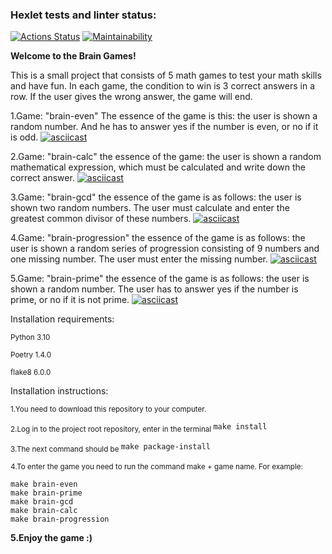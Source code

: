 ### Hexlet tests and linter status:
[![Actions Status](https://github.com/BogdanBarylo/python-project-49/workflows/hexlet-check/badge.svg)](https://github.com/BogdanBarylo/python-project-49/actions)
[![Maintainability](https://api.codeclimate.com/v1/badges/2a70682bb988c23a2b18/maintainability)](https://codeclimate.com/github/BogdanBarylo/python-project-49/maintainability)

**Welcome to the Brain Games!**

This is a small project that consists of 5 math games to test your math skills and have fun.
In each game, the condition to win is 3 correct answers in a row. If the user gives the wrong answer, the game will end. 

1.Game: "brain-even" The essence of the game is this: the user is shown a random number.
And he has to answer yes if the number is even, or no if it is odd.
[![asciicast](https://asciinema.org/a/YQ5xhbM1kW4ArgDkb5Bl0Zt9Z.svg)](https://asciinema.org/a/YQ5xhbM1kW4ArgDkb5Bl0Zt9Z)

2.Game: "brain-calc" the essence of the game: the user is shown a random mathematical expression, which must be calculated and write down the correct answer.
[![asciicast](https://asciinema.org/a/E3udXd1PvdZqCvQ68ACDfeJ7Q.svg)](https://asciinema.org/a/E3udXd1PvdZqCvQ68ACDfeJ7Q)

3.Game: "brain-gcd" the essence of the game is as follows: the user is shown two random numbers. The user must calculate and enter the greatest common divisor of these numbers.
[![asciicast](https://asciinema.org/a/VAQzgia7gZCuk9wxztw57YIbb.svg)](https://asciinema.org/a/VAQzgia7gZCuk9wxztw57YIbb)

4.Game: "brain-progression" the essence of the game is as follows: the user is shown a random series of progression consisting of 9 numbers and one missing number. The user must enter the missing number.
[![asciicast](https://asciinema.org/a/S8KNyibH5QuTiRnBsp57Oi4Ol.svg)](https://asciinema.org/a/S8KNyibH5QuTiRnBsp57Oi4Ol)

5.Game: "brain-prime" the essence of the game is as follows: the user is shown a random number. The user has to answer yes if the number is prime, or no if it is not prime.
[![asciicast](https://asciinema.org/a/0pdE5ugqw9L7BwNlpyVGzgnr0.svg)](https://asciinema.org/a/0pdE5ugqw9L7BwNlpyVGzgnr0)


Installation requirements:

<sub>Python 3.10</sub>

<sub>Poetry 1.4.0</sub>

<sub>flake8 6.0.0</sub>


Installation instructions:

<sub>1.You need to download this repository to your computer.</sub>

<sub>2.Log in to the project root repository, enter in the terminal </sub> ```make install```

<sub>3.The next command should be </sub> ```make package-install```

<sub>4.To enter the game you need to run the command make + game name. For example:</sub>
```
make brain-even
make brain-prime
make brain-gcd
make brain-calc
make brain-progression
```
**5.Enjoy the game :)**

